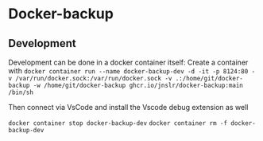 # Docker-backup

## Development

Development can be done in a docker container itself:
Create a container with 
`docker container run --name docker-backup-dev -d -it -p 8124:80 -v /var/run/docker.sock:/var/run/docker.sock -v .:/home/git/docker-backup -w /home/git/docker-backup ghcr.io/jnslr/docker-backup:main /bin/sh`


Then connect via VsCode and install the Vscode debug extension as well

`docker container stop docker-backup-dev`
`docker container rm -f docker-backup-dev`